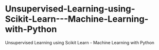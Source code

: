 # Unsupervised-Learning-using-Scikit-Learn---Machine-Learning-with-Python
Unsupervised Learning using Scikit Learn - Machine Learning with Python
